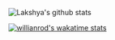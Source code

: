 ![Lakshya's github stats](https://github-readme-stats.vercel.app/api?username=kumarlakshya24&theme=synthwave&show_icons=true)


[![willianrod's wakatime stats](https://github-readme-stats.vercel.app/api/wakatime?username=kumarlakshya24)](https://github.com/kumarlakshya24/hexo)
